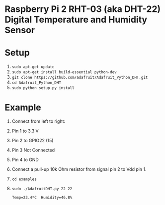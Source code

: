 Raspberry Pi 2 RHT-03 (aka DHT-22) Digital Temperature and Humidity Sensor
==========================================================================

Setup
=====

1. `sudo apt-get update`
1. `sudo apt-get install build-essential python-dev`
1. `git clone https://github.com/adafruit/Adafruit_Python_DHT.git`
1. `cd Adafruit_Python_DHT`
1. `sudo python setup.py install`

Example
=======

1. Connect from left to right:
 1. Pin 1 to 3.3 V
 2. Pin 2 to GPIO22 (15)
 3. Pin 3 Not Connected
 4. Pin 4 to GND
2. Connect a pull-up 10k Ohm resistor from signal pin 2 to Vdd pin 1.

1. `cd examples`
1. `sudo ./AdafruitDHT.py 22 22`

    ````
    Temp=23.4*C  Humidity=46.8%
    ````

